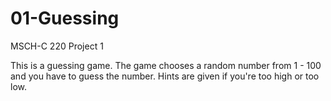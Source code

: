 # 01-Guessing
MSCH-C 220 Project 1

This is a guessing game. The game chooses a random number from 1 - 100 and you have to guess the number.
Hints are given if you're too high or too low.
